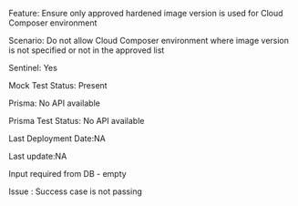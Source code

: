 Feature: Ensure only approved hardened image version is used for Cloud Composer environment

Scenario: Do not allow Cloud Composer environment where image version is not specified or not in the approved list

Sentinel: Yes

Mock Test Status: Present

Prisma: No API available

Prisma Test Status: No API available

Last Deployment Date:NA

Last update:NA

Input required from DB - empty

Issue : Success case is not passing